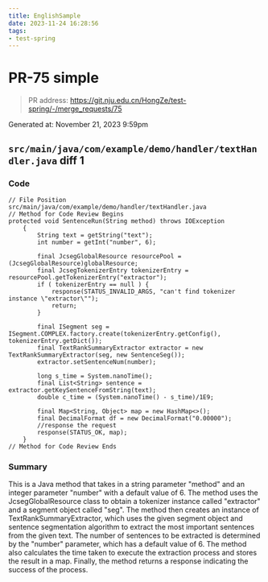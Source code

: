 ```yaml
---
title: EnglishSample
date: 2023-11-24 16:28:56
tags: 
- test-spring
---
```


# PR-75 simple

> PR address: https://git.nju.edu.cn/HongZe/test-spring/-/merge_requests/75

Generated at: November 21, 2023 9:59pm

## `src/main/java/com/example/demo/handler/textHandler.java` diff 1

### Code

``` 
// File Position
src/main/java/com/example/demo/handler/textHandler.java
// Method for Code Review Begins
protected void SentenceRun(String method) throws IOException
    {
        String text = getString("text");
        int number = getInt("number", 6);

        final JcsegGlobalResource resourcePool = (JcsegGlobalResource)globalResource;
        final JcsegTokenizerEntry tokenizerEntry = resourcePool.getTokenizerEntry("extractor");
        if ( tokenizerEntry == null ) {
            response(STATUS_INVALID_ARGS, "can't find tokenizer instance \"extractor\"");
            return;
        }

        final ISegment seg = ISegment.COMPLEX.factory.create(tokenizerEntry.getConfig(), tokenizerEntry.getDict());
        final TextRankSummaryExtractor extractor = new TextRankSummaryExtractor(seg, new SentenceSeg());
        extractor.setSentenceNum(number);

        long s_time = System.nanoTime();
        final List<String> sentence = extractor.getKeySentenceFromString(text);
        double c_time = (System.nanoTime() - s_time)/1E9;

        final Map<String, Object> map = new HashMap<>();
        final DecimalFormat df = new DecimalFormat("0.00000");
        //response the request
        response(STATUS_OK, map);
    }
// Method for Code Review Ends
```

### Summary

This is a Java method that takes in a string parameter "method" and an integer parameter "number" with a default value of 6. The method uses the JcsegGlobalResource class to obtain a tokenizer instance called "extractor" and a segment object called "seg". The method then creates an instance of TextRankSummaryExtractor, which uses the given segment object and sentence segmentation algorithm to extract the most important sentences from the given text. The number of sentences to be extracted is determined by the "number" parameter, which has a default value of 6. The method also calculates the time taken to execute the extraction process and stores the result in a map. Finally, the method returns a response indicating the success of the process.